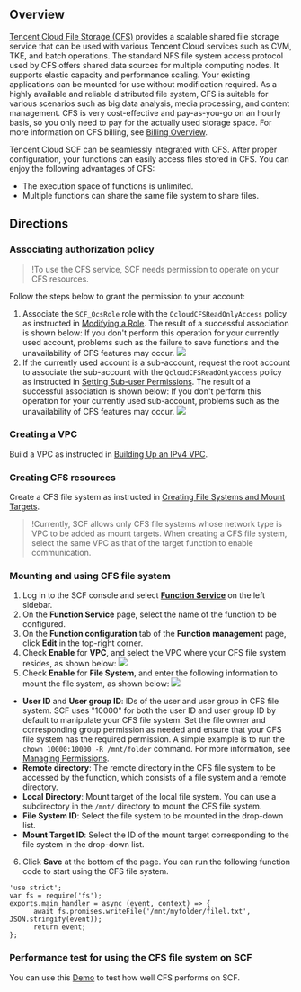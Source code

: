 ## Overview

[Tencent Cloud File Storage (CFS)](https://www.tencentcloud.com/products/cfs) provides a scalable shared file storage service that can be used with various Tencent Cloud services such as CVM, TKE, and batch operations. The standard NFS file system access protocol used by CFS offers shared data sources for multiple computing nodes. It supports elastic capacity and performance scaling. Your existing applications can be mounted for use without modification required. As a highly available and reliable distributed file system, CFS is suitable for various scenarios such as big data analysis, media processing, and content management.
CFS is very cost-effective and pay-as-you-go on an hourly basis, so you only need to pay for the actually used storage space. For more information on CFS billing, see [Billing Overview](https://intl.cloud.tencent.com/document/product/582/9553).

Tencent Cloud SCF can be seamlessly integrated with CFS. After proper configuration, your functions can easily access files stored in CFS. You can enjoy the following advantages of CFS:
- The execution space of functions is unlimited.
- Multiple functions can share the same file system to share files.

## Directions

### Associating authorization policy
>!To use the CFS service, SCF needs permission to operate on your CFS resources.

Follow the steps below to grant the permission to your account:
1. Associate the `SCF_QcsRole` role with the `QcloudCFSReadOnlyAccess` policy as instructed in [Modifying a Role](https://intl.cloud.tencent.com/document/product/598/19389). The result of a successful association is shown below:
If you don't perform this operation for your currently used account, problems such as the failure to save functions and the unavailability of CFS features may occur.
![](https://staticintl.cloudcachetci.com/yehe/backend-news/B2x9633_%E4%BC%81%E4%B8%9A%E5%BE%AE%E4%BF%A1%E6%88%AA%E5%9B%BE_20221219150353.png)
2. If the currently used account is a sub-account, request the root account to associate the sub-account with the `QcloudCFSReadOnlyAccess` policy as instructed in [Setting Sub-user Permissions](https://intl.cloud.tencent.com/document/product/598/32650). The result of a successful association is shown below:
If you don't perform this operation for your currently used sub-account, problems such as the unavailability of CFS features may occur.
![](https://staticintl.cloudcachetci.com/yehe/backend-news/2S6X072_%E4%BC%81%E4%B8%9A%E5%BE%AE%E4%BF%A1%E6%88%AA%E5%9B%BE_20221219150601.png)




### Creating a VPC
Build a VPC as instructed in [Building Up an IPv4 VPC](https://intl.cloud.tencent.com/document/product/215/31891).

### Creating CFS resources
Create a CFS file system as instructed in [Creating File Systems and Mount Targets](https://intl.cloud.tencent.com/document/product/582/9132).
>!Currently, SCF allows only CFS file systems whose network type is VPC to be added as mount targets. When creating a CFS file system, select the same VPC as that of the target function to enable communication.

### Mounting and using CFS file system
1. Log in to the SCF console and select **[Function Service](https://console.cloud.tencent.com/scf/list)** on the left sidebar.
2. On the **Function Service** page, select the name of the function to be configured.
3. On the **Function configuration** tab of the **Function management** page, click **Edit** in the top-right corner.
4. Check **Enable** for **VPC**, and select the VPC where your CFS file system resides, as shown below: 
![](https://staticintl.cloudcachetci.com/yehe/backend-news/hgwE200_%E4%BC%81%E4%B8%9A%E5%BE%AE%E4%BF%A1%E6%88%AA%E5%9B%BE_20221219151007.png)
5. Check **Enable** for **File System**, and enter the following information to mount the file system, as shown below: 
![](https://staticintl.cloudcachetci.com/yehe/backend-news/FVhJ106_%E4%BC%81%E4%B8%9A%E5%BE%AE%E4%BF%A1%E6%88%AA%E5%9B%BE_20221219151648.png)
 - **User ID** and **User group ID**: IDs of the user and user group in CFS file system. SCF uses "10000" for both the user ID and user group ID by default to manipulate your CFS file system. Set the file owner and corresponding group permission as needed and ensure that your CFS file system has the required permission. A simple example is to run the `chown 10000:10000 -R /mnt/folder` command. For more information, see [Managing Permissions](https://intl.cloud.tencent.com/document/product/582/10951).
 - **Remote directory**: The remote directory in the CFS file system to be accessed by the function, which consists of a file system and a remote directory.
 -  **Local Directory**: Mount target of the local file system. You can use a subdirectory in the `/mnt/` directory to mount the CFS file system.
 -  **File System ID**: Select the file system to be mounted in the drop-down list.
 -  **Mount Target ID**: Select the ID of the mount target corresponding to the file system in the drop-down list.
6. Click **Save** at the bottom of the page.
You can run the following function code to start using the CFS file system.
```
'use strict';
var fs = require('fs');
exports.main_handler = async (event, context) => {
      await fs.promises.writeFile('/mnt/myfolder/filel.txt', JSON.stringify(event)); 
      return event;
};
```

### Performance test for using the CFS file system on SCF
You can use this [Demo](https://github.com/tencentyun/scf_cfs_demo) to test how well CFS performs on SCF.

